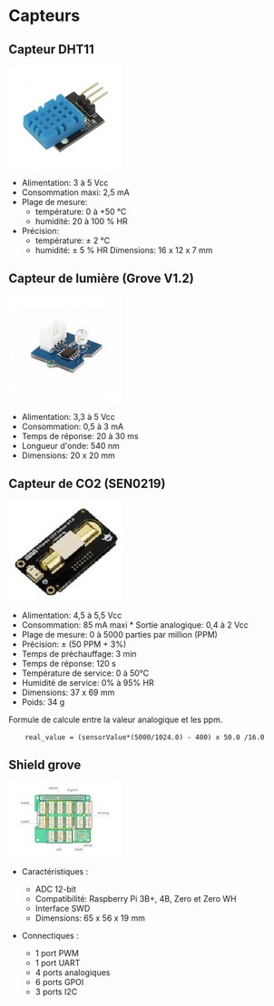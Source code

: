 # Capteurs

## Capteur DHT11

![capteur](utilisation/dht11.webp)

* Alimentation: 3 à 5 Vcc
* Consommation maxi: 2,5 mA
* Plage de mesure:
    - température: 0 à +50 °C
    - humidité: 20 à 100 % HR
* Précision:
   - température: ± 2 °C
   - humidité: ± 5 % HR
Dimensions: 16 x 12 x 7 mm

## Capteur de lumière (Grove V1.2)

![capteur](utilisation/light.webp)

* Alimentation: 3,3 à 5 Vcc
* Consommation: 0,5 à 3 mA
* Temps de réponse: 20 à 30 ms
* Longueur d'onde: 540 nm
* Dimensions: 20 x 20 mm

## Capteur de CO2 (SEN0219)

![capteur](utilisation/SEN0219.webp)

* Alimentation: 4,5 à 5,5 Vcc
* Consommation: 85 mA maxi
​* Sortie analogique: 0,4 à 2 Vcc
* Plage de mesure: 0 à 5000 parties par million (PPM)
* Précision: ± (50  PPM + 3%)
* Temps de préchauffage: 3 min
* Temps de réponse: 120 s
* Température de service: 0 à 50°C
* Humidité de service: 0% à 95% HR
* Dimensions: 37 x 69 mm
* Poids: 34 g

Formule de calcule entre la valeur analogique et les ppm.

        real_value = (sensorValue*(5000/1024.0) - 400) x 50.0 /16.0 

## Shield grove

![capteur](utilisation/grove.webp)

* Caractéristiques :
    
   * ADC 12-bit
   * Compatibilité: Raspberry Pi 3B+, 4B, Zero et Zero WH
   * Interface SWD
   * Dimensions: 65 x 56 x 19 mm

* Connectiques :

   * 1 port PWM
   * 1 port UART
   * 4 ports analogiques
   * 6 ports GPOI
   * 3 ports I2C
